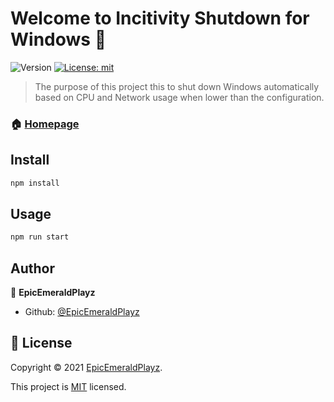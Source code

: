 # Welcome to Incitivity Shutdown for Windows 👋
![Version](https://img.shields.io/badge/version-2.0.1-brown.svg?cacheSeconds=2592000)
[![License: mit](https://img.shields.io/badge/License-MIT-red.svg)](https://github.com/EpicEmeraldPlayz/nodejs-inactivity-shutdown-windows/blob/master/LICENSE)

> The purpose of this project this to shut down Windows automatically based on CPU and Network usage when lower than the configuration.

### 🏠 [Homepage](https://github.com/EpicEmeraldPlayz/nodejs-inactivity-shutdown-windows/)

## Install

```sh
npm install
```

## Usage

```sh
npm run start
```

## Author

👤 **EpicEmeraldPlayz**

* Github: [@EpicEmeraldPlayz](https://github.com/EpicEmeraldPlayz)

## 📝 License

Copyright © 2021 [EpicEmeraldPlayz](https://github.com/EpicEmeraldPlayz).

This project is [MIT](https://github.com/EpicEmeraldPlayz/nodejs-inactivity-shutdown-windows/blob/main/LICENSE) licensed.
